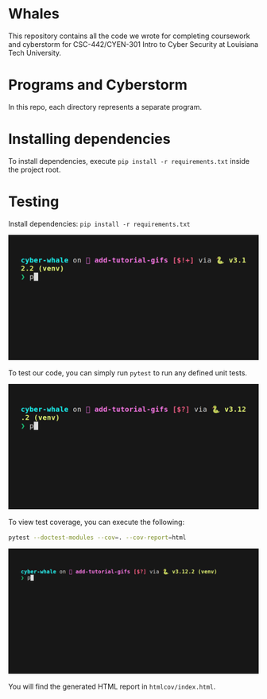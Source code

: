 # Whales

This repository contains all the code we wrote for completing coursework and 
cyberstorm for CSC-442/CYEN-301 Intro to Cyber Security at Louisiana Tech 
University.

# Programs and Cyberstorm

In this repo, each directory represents a separate program.

# Installing dependencies

To install dependencies, execute `pip install -r requirements.txt` inside the
project root.

# Testing

Install dependencies: `pip install -r requirements.txt`

![](assets/deps.gif)

To test our code, you can simply run `pytest` to run any defined unit tests.

![](assets/runtests.gif)

To view test coverage, you can execute the following:

```bash
pytest --doctest-modules --cov=. --cov-report=html
```

![](assets/cov.gif)

You will find the generated HTML report in `htmlcov/index.html`.

